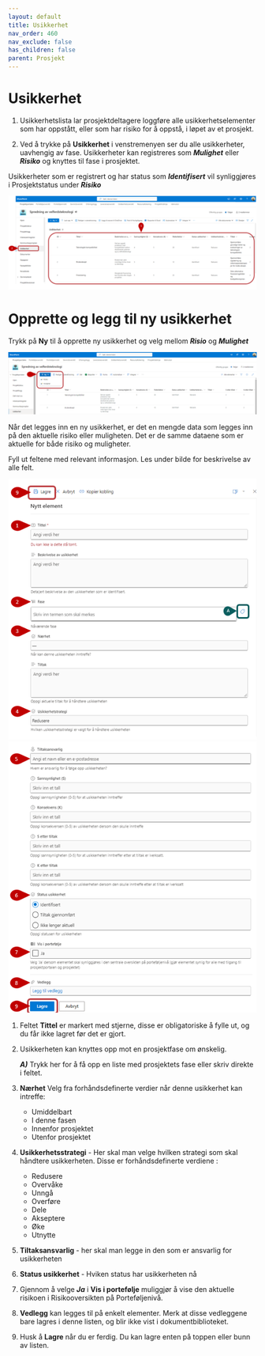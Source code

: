 ```yaml
---
layout: default
title: Usikkerhet
nav_order: 460
nav_exclude: false
has_children: false
parent: Prosjekt
---
```


# Usikkerhet
1. Usikkerhetslista lar prosjektdeltagere loggføre alle usikkerhetselementer som har oppstått, eller som har risiko for å
oppstå, i løpet av et prosjekt.

2. Ved å trykke på **Usikkerhet** i venstremenyen ser du alle usikkerheter, uavhengig av fase.
   Usikkerheter kan registreres som ***Mulighet*** eller ***Risiko*** og knyttes til fase i prosjektet.

Usikkerheter som er registrert og har status som ***Identifisert*** vil synliggjøres i Prosjektstatus under ***Risiko***

![](./media/46-Usikkerhet.png)



# Opprette og legg til ny usikkerhet

Trykk på **Ny** til å opprette ny usikkerhet og velg mellom ***Risio*** og ***Mulighet***

![](./media/46-NyUsikkerhet.png)

Når det legges inn en ny usikkerhet, er det en mengde data som legges inn på den aktuelle risiko eller muligheten. Det er de samme dataene som er aktuelle for både risiko og muligheter.

Fyll ut feltene med relevant informasjon. Les under bilde for beskrivelse av alle felt.

![](./media/46-NyUsikkerhet1.png)
![](./media/46-NyUsikkerhet2.png)

1. Feltet **Tittel** er markert med stjerne, disse er obligatoriske å fylle ut, og du får ikke lagret før det er gjort.
2. Usikkerheten kan knyttes opp mot en prosjektfase om ønskelig.
   
     ***A)*** Trykk her for å få opp en liste med prosjektets fase eller skriv direkte i feltet.
3. **Nærhet** Velg fra forhåndsdefinerte verdier når denne usikkerhet kan intreffe: 
    - Umiddelbart
    - I denne fasen
    - Innenfor prosjektet
    - Utenfor prosjektet
4. **Usikkerhetsstrategi** - Her skal man velge hvilken strategi som skal håndtere usikkerheten. Disse er forhåndsdefinerte verdiene :
    - Redusere
    - Overvåke
    - Unngå
    - Overføre
    - Dele
    - Akseptere
    - Øke
    - Utnytte
5. **Tiltaksansvarlig** - her skal man legge in den som er ansvarlig for usikkerheten
6. **Status usikkerhet** - Hviken status har usikkerheten nå
7. Gjennom å velge ***Ja*** i **Vis i portefølje** muliggjør å vise den aktuelle risikoen i Risikooversikten på Porteføljenivå.
8. **Vedlegg** kan legges til på enkelt elementer. Merk at disse vedleggene bare lagres i denne listen, og blir ikke vist i dokumentbiblioteket.
9. Husk å **Lagre** når du er ferdig. Du kan lagre enten på toppen eller bunn av listen.




